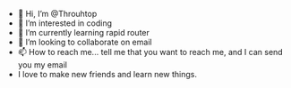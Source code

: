 - 👋 Hi, I’m @Throuhtop
- 👀 I’m interested in coding 
- 🌱 I’m currently learning rapid router
- 💞️ I’m looking to collaborate on email
- 📫 How to reach me... tell me that you want to reach me, and I can send you my email
- I love to make new friends and learn new things.
